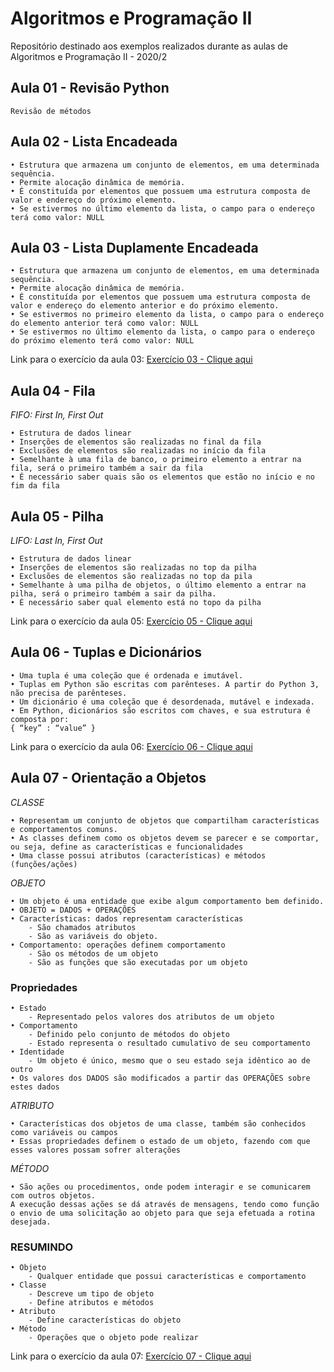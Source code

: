 # Algoritmos e Programação II
Repositório destinado aos exemplos realizados durante as aulas de Algoritmos e Programação II - 2020/2
## Aula 01 - Revisão Python
	Revisão de métodos
## Aula 02 - Lista Encadeada 
	• Estrutura que armazena um conjunto de elementos, em uma determinada sequência.
	• Permite alocação dinâmica de memória.
	• É constituída por elementos que possuem uma estrutura composta de valor e endereço do próximo elemento.
	• Se estivermos no último elemento da lista, o campo para o endereço terá como valor: NULL
## Aula 03 - Lista Duplamente Encadeada
	• Estrutura que armazena um conjunto de elementos, em uma determinada sequência.
	• Permite alocação dinâmica de memória.
	• É constituída por elementos que possuem uma estrutura composta de valor e endereço do elemento anterior e do próximo elemento.
	• Se estivermos no primeiro elemento da lista, o campo para o endereço do elemento anterior terá como valor: NULL
	• Se estivermos no último elemento da lista, o campo para o endereço do próximo elemento terá como valor: NULL
Link para o exercício da aula 03: [Exercício 03 - Clique aqui](https://github.com/lauraromerosantos/Exercicio03_Algoritmos_Programacao_II) 
## Aula 04 - Fila

_FIFO: First In, First Out_

	• Estrutura de dados linear
	• Inserções de elementos são realizadas no final da fila
	• Exclusões de elementos são realizadas no início da fila
	• Semelhante à uma fila de banco, o primeiro elemento a entrar na fila, será o primeiro também a sair da fila
	• É necessário saber quais são os elementos que estão no início e no fim da fila
        
## Aula 05 - Pilha

_LIFO: Last In, First Out_

    • Estrutura de dados linear
    • Inserções de elementos são realizadas no top da pilha
    • Exclusões de elementos são realizadas no top da pila
    • Semelhante à uma pilha de objetos, o último elemento a entrar na pilha, será o primeiro também a sair da pilha.
    • É necessário saber qual elemento está no topo da pilha
Link para o exercício da aula 05: [Exercício 05 - Clique aqui](https://github.com/lauraromerosantos/Exercicio05_Algoritmos_Programacao_II) 

## Aula 06 - Tuplas e Dicionários

	• Uma tupla é uma coleção que é ordenada e imutável.
	• Tuplas em Python são escritas com parênteses. A partir do Python 3, não precisa de parênteses.
	• Um dicionário é uma coleção que é desordenada, mutável e indexada.
	• Em Python, dicionários são escritos com chaves, e sua estrutura é composta por:
	{ “key” : “value” }
Link para o exercício da aula 06: [Exercício 06 - Clique aqui](https://github.com/lauraromerosantos/Exercicio06_Algoritmos_Programacao_II) 

## Aula 07 - Orientação a Objetos

_CLASSE_

	• Representam um conjunto de objetos que compartilham características e comportamentos comuns.
	• As classes definem como os objetos devem se parecer e se comportar, ou seja, define as características e funcionalidades
	• Uma classe possui atributos (características) e métodos (funções/ações)

_OBJETO_

	• Um objeto é uma entidade que exibe algum comportamento bem definido.
	• OBJETO = DADOS + OPERAÇÕES
	• Características: dados representam características
		- São chamados atributos
		- São as variáveis do objeto.
	• Comportamento: operações definem comportamento
		- São os métodos de um objeto
		- São as funções que são executadas por um objeto
		
### Propriedades
	• Estado
		- Representado pelos valores dos atributos de um objeto
	• Comportamento
		- Definido pelo conjunto de métodos do objeto
		- Estado representa o resultado cumulativo de seu comportamento
	• Identidade
		- Um objeto é único, mesmo que o seu estado seja idêntico ao de outro
	• Os valores dos DADOS são modificados a partir das OPERAÇÕES sobre estes dados 
	
_ATRIBUTO_

	• Características dos objetos de uma classe, também são conhecidos como variáveis ou campos
	• Essas propriedades definem o estado de um objeto, fazendo com que esses valores possam sofrer alterações

_MÉTODO_

	• São ações ou procedimentos, onde podem interagir e se comunicarem com outros objetos. 
	A execução dessas ações se dá através de mensagens, tendo como função o envio de uma solicitação ao objeto para que seja efetuada a rotina desejada.
	
### RESUMINDO

	• Objeto
		- Qualquer entidade que possui características e comportamento
	• Classe
		- Descreve um tipo de objeto
		- Define atributos e métodos
	• Atributo
		- Define características do objeto
	• Método
		- Operações que o objeto pode realizar 
		
Link para o exercício da aula 07: [Exercício 07 - Clique aqui](https://github.com/lauraromerosantos/Exercicio07_Algoritmos_Programacao_II)

